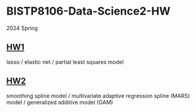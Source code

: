 # BISTP8106-Data-Science2-HW

2024 Spring

## [HW1](./hw1-yw3996.pdf)
lasso / elastic net / partial least squares model

## [HW2](./hw2-yw3996.pdf)
smoothing spline model / multivariate adaptive regression spline (MARS) model / generalized additive model (GAM)
